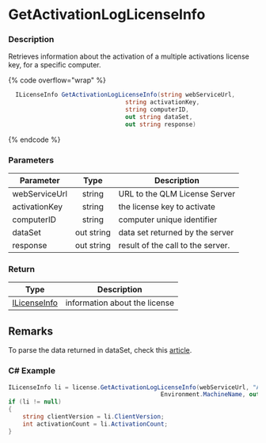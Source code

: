 # GetActivationLogLicenseInfo

### Description

Retrieves information about the activation of a multiple activations license key, for a specific computer.

{% code overflow="wrap" %}
```csharp
  ILicenseInfo GetActivationLogLicenseInfo(string webServiceUrl, 
                                 string activationKey, 
                                 string computerID,                                                                  
                                 out string dataSet, 
                                 out string response)
```
{% endcode %}

### Parameters

| Parameter     |    Type    | Description                       |
| ------------- | :--------: | --------------------------------- |
| webServiceUrl |   string   | URL to the QLM License Server     |
| activationKey |   string   | the license key to activate       |
| computerID    |   string   | computer unique identifier        |
| dataSet       | out string | data set returned by the server   |
| response      | out string | result of the call to the server. |

### Return

| Type                                   | Description                   |
| -------------------------------------- | ----------------------------- |
| [ILicenseInfo](../../../ilicenseinfo/) | information about the license |

## Remarks

To parse the data returned in dataSet, check this [article](https://support.soraco.co/hc/en-us/articles/200704985-How-to-parse-data-returned-by-GetDataSet-or-GetDataSetEx-).

### C# Example

```csharp
ILicenseInfo li = license.GetActivationLogLicenseInfo(webServiceUrl, "A2GM0-50K00-PYU3F-784HH-1U1V5T", 
                                           Environment.MachineName, out dataSet out response);
if (li != null)
{
    string clientVersion = li.ClientVersion;
    int activationCount = li.ActivationCount;
}
```
